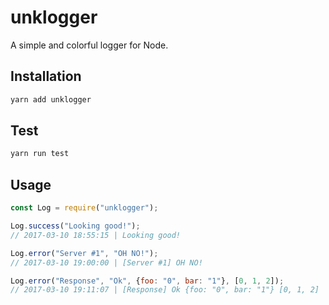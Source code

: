 # unklogger
A simple and colorful logger for Node.

## Installation
```bash
yarn add unklogger
```

## Test
```bash
yarn run test
```

## Usage
```javascript
const Log = require("unklogger");

Log.success("Looking good!");
// 2017-03-10 18:55:15 | Looking good!

Log.error("Server #1", "OH NO!");
// 2017-03-10 19:00:00 | [Server #1] OH NO!

Log.error("Response", "Ok", {foo: "0", bar: "1"}, [0, 1, 2]);
// 2017-03-10 19:11:07 | [Response] Ok {foo: "0", bar: "1"} [0, 1, 2]
```
